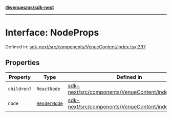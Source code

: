 [**@venuecms/sdk-next**](../Index.md)

***

# Interface: NodeProps

Defined in: [sdk-next/src/components/VenueContent/index.tsx:297](https://github.com/venuecms/sdk/blob/aa6bf5e2569259dec55e399babe648ca7df4042f/packages/sdk-next/src/components/VenueContent/index.tsx#L297)

## Properties

| Property | Type | Defined in |
| ------ | ------ | ------ |
| <a id="children"></a> `children?` | `ReactNode` | [sdk-next/src/components/VenueContent/index.tsx:298](https://github.com/venuecms/sdk/blob/aa6bf5e2569259dec55e399babe648ca7df4042f/packages/sdk-next/src/components/VenueContent/index.tsx#L298) |
| <a id="node"></a> `node` | [`RenderNode`](RenderNode.md) | [sdk-next/src/components/VenueContent/index.tsx:299](https://github.com/venuecms/sdk/blob/aa6bf5e2569259dec55e399babe648ca7df4042f/packages/sdk-next/src/components/VenueContent/index.tsx#L299) |

